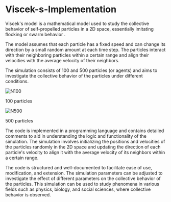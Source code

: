 # Viscek-s-Implementation
Viscek's model is a mathematical model used to study the collective behavior of self-propelled particles in a 2D space, essentially imitating flocking or swarm behavior . 

The model assumes that each particle has a fixed speed and can change its direction by a small random amount at each time step. The particles interact with their neighboring particles within a certain range and align their velocities with the average velocity of their neighbors. 

The simulation consists of 100 and 500 particles (or agents) and aims to investigate the collective behavior of the particles under different conditions.

![N100](https://github.com/Amenephous/Viscek-s-Implementation/assets/48127920/7306798b-3474-48cc-b8ee-b1b8624c19c2)

100 particles

![N500](https://github.com/Amenephous/Viscek-s-Implementation/assets/48127920/58f20131-6e4c-4437-977b-904c2e56fa6a)

500 particles




The code is implemented in a programming language and contains detailed comments to aid in understanding the logic and functionality of the simulation. The simulation involves initializing the positions and velocities of the particles randomly in the 2D space and updating the direction of each particle's velocity to align it with the average velocity of its neighbors within a certain range.

The code is structured and well-documented to facilitate ease of use, modification, and extension. The simulation parameters can be adjusted to investigate the effect of different parameters on the collective behavior of the particles. This simulation can be used to study phenomena in various fields such as physics, biology, and social sciences, where collective behavior is observed.
